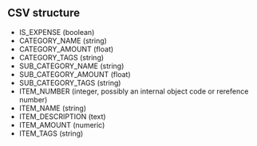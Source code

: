 CSV structure
--------------

* IS_EXPENSE (boolean)
* CATEGORY_NAME (string)
* CATEGORY_AMOUNT (float)
* CATEGORY_TAGS (string)
* SUB_CATEGORY_NAME (string)
* SUB_CATEGORY_AMOUNT (float)
* SUB_CATEGORY_TAGS (string)
* ITEM_NUMBER (integer, possibly an internal object code or rerefence number)
* ITEM_NAME (string)
* ITEM_DESCRIPTION (text)
* ITEM_AMOUNT (numeric)
* ITEM_TAGS (string)
